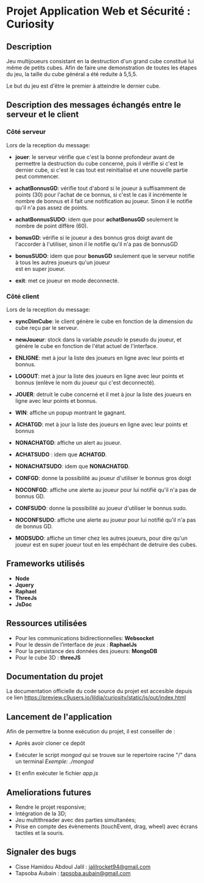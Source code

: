 # Projet Application Web et Sécurité : Curiosity

## Description
Jeu multijoueurs consistant en la destruction d'un grand cube constitué lui même de petits cubes. Afin de faire une demonstration de toutes les étapes du jeu,
la taille du cube général a été reduite à 5,5,5.

Le but du jeu est d'être le premier à atteindre le dernier cube.

## Description des messages échangés entre le serveur et le client

### Côté serveur

Lors de la reception du message:

* __jouer__: le serveur vérifie que c'est la bonne profondeur avant de permettre la destruction du cube concerné,
            puis il vérifie si c'est le dernier cube, si c'est le cas tout est reinitialisé et une nouvelle partie peut commencer.

* __achatBonnusGD__: vérifie tout d'abord si le joueur à suffisamment de points (30) pour l'achat de ce bonnus,
                    si c'est le cas il incrémente le nombre de bonnus et il fait une notification au joueur. Sinon
                    il le notifie qu'il n'a pas assez de points.

* __achatBonnusSUDO__: idem que pour __achatBonusGD__ seulement le nombre de point diffère (60).

* __bonusGD__: vérifie si le joueur a des bonnus gros doigt avant de l'accorder à l'utiliser, sinon il le notifie
              qu'il n'a pas de bonnusGD
              
* __bonusSUDO__: idem que pour __bonusGD__ seulement que le serveur notifie à tous les autres joueurs qu'un joueur  
                est en super joueur.
                
* __exit__: met ce joueur en mode deconnecté.

### Côté client

Lors de la reception du message: 

* __syncDimCube__: le client génère le cube en fonction de la dimension du cube reçu par le serveur.

* __newJoueur__: stock dans la variable *pseudo* le pseudo du joueur, et génère le cube en fonction
                 de l'état actuel de l'interface.

* __ENLIGNE__: met à jour la liste des joueurs en ligne avec leur points et bonnus.

* __LOGOUT__: met à jour la liste des joueurs en ligne avec leur points et bonnus (enlève le nom du joueur 
              qui c'est deconnecté).

* __JOUER__: detruit le cube concerné et il met à jour la liste des joueurs en ligne avec leur points et bonnus.

* __WIN__: affiche un popup montrant le gagnant.

* __ACHATGD__: met à jour la liste des joueurs en ligne avec leur points et bonnus

* __NONACHATGD__: affiche un alert au joueur.

* __ACHATSUDO__ : idem que __ACHATGD__.

* __NONACHATSUDO__: idem que __NONACHATGD__.

* __CONFGD__: donne la possibilité au joueur d'utiliser le bonnus gros doigt

* __NOCONFGD__: affiche une alerte au joueur pour lui notifié qu'il n'a pas de bonnus GD.

* __CONFSUDO__: donne la possibilité au joueur d'utiliser le bonnus sudo.

* __NOCONFSUDO__: affiche une alerte au joueur pour lui notifié qu'il n'a pas de bonnus GD.

* __MODSUDO__: affiche un timer chez les autres joueurs, pour dire qu'un joueur est en super joueur
               tout en les empêchant de detruire des cubes.

## Frameworks utilisés  

* __Node__  
* __Jquery__
* __Raphael__  
* __ThreeJs__
* __JsDoc__

## Ressources utilisées

* Pour les communications bidirectionnelles: __Websocket__
* Pour le dessin de l’interface de jeux : __RaphaelJs__
* Pour la persistance des données des joueurs: __MongoDB__
* Pour le cube 3D : __threeJS__

## Documentation du projet 
La documentation officielle du code source du projet est accesible depuis ce lien  <https://preview.c9users.io/lildja/curiosity/static/js/out/index.html>

## Lancement de l'application
Afin de permettre la bonne exécution du projet, il est conseiller de :

* Après avoir cloner ce depôt
* Exécuter le script *mongod* qui se trouve sur le repertoire racine "/" dans un terminal
    *Exemple: ./mongod*  

* Et enfin exécuter le fichier *app.js*

## Ameliorations futures
* Rendre le projet responsive;
* Intégration de la 3D; 
* Jeu multithreader avec des parties simultanées;
* Prise en compte des évènements (touchEvent, drag, wheel) avec écrans tactiles et la souris.

## Signaler des bugs 
* Cisse Hamidou Abdoul Jalil : jalilrocket94@gmail.com
* Tapsoba Aubain : tapsoba.aubain@gmail.com